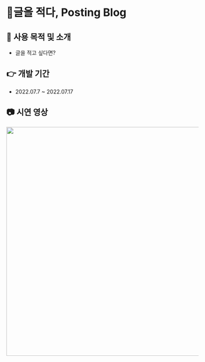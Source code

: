 # 💸글을 적다, Posting Blog

## 🎈 사용 목적 및 소개

- 글을 적고 싶다면?

## 👉 개발 기간

- 2022.07.7 ~ 2022.07.17

## 📷 시연 영상

<img src="https://user-images.githubusercontent.com/62178788/206411155-adf09f27-57a0-4f92-9f24-eae99c8cb8cc.gif" width="600px">
